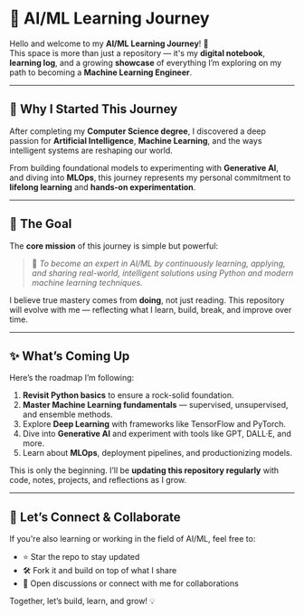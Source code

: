 # 🚀 AI/ML Learning Journey

Hello and welcome to my **AI/ML Learning Journey**! 👋  
This space is more than just a repository — it's my **digital notebook**, **learning log**, and a growing **showcase** of everything I’m exploring on my path to becoming a **Machine Learning Engineer**.

---

## 🧠 Why I Started This Journey

After completing my **Computer Science degree**, I discovered a deep passion for **Artificial Intelligence**, **Machine Learning**, and the ways intelligent systems are reshaping our world.

From building foundational models to experimenting with **Generative AI**, and diving into **MLOps**, this journey represents my personal commitment to **lifelong learning** and **hands-on experimentation**.

---

## 🎯 The Goal

The **core mission** of this journey is simple but powerful:

> 🌟 *To become an expert in AI/ML by continuously learning, applying, and sharing real-world, intelligent solutions using Python and modern machine learning techniques.*

I believe true mastery comes from **doing**, not just reading. This repository will evolve with me — reflecting what I learn, build, break, and improve over time.

---

## ✨ What’s Coming Up

Here’s the roadmap I’m following:

1. **Revisit Python basics** to ensure a rock-solid foundation.
2. **Master Machine Learning fundamentals** — supervised, unsupervised, and ensemble methods.
3. Explore **Deep Learning** with frameworks like TensorFlow and PyTorch.
4. Dive into **Generative AI** and experiment with tools like GPT, DALL·E, and more.
5. Learn about **MLOps**, deployment pipelines, and productionizing models.

This is only the beginning. I’ll be **updating this repository regularly** with code, notes, projects, and reflections as I grow.

---

## 🙌 Let’s Connect & Collaborate

If you're also learning or working in the field of AI/ML, feel free to:
- ⭐️ Star the repo to stay updated
- 🛠️ Fork it and build on top of what I share
- 💬 Open discussions or connect with me for collaborations

Together, let’s build, learn, and grow! 💡


